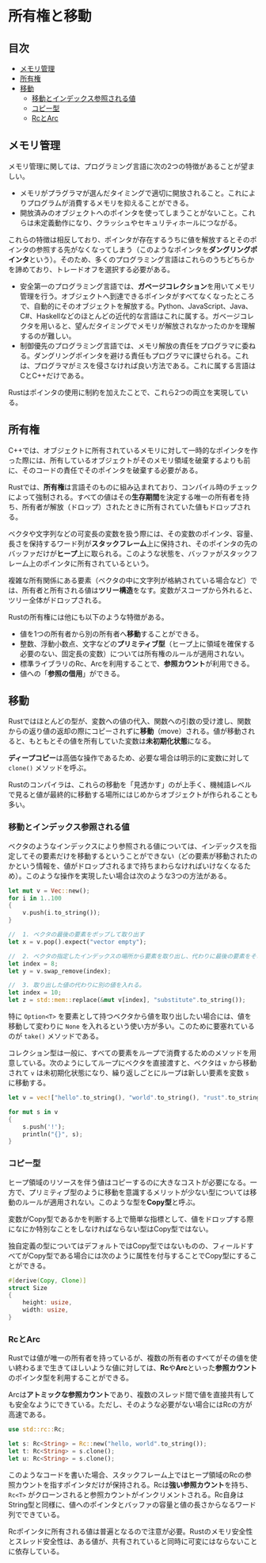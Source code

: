 # 所有権と移動


## 目次

- [メモリ管理](#メモリ管理)
- [所有権](#所有権)
- [移動](#移動)
	- [移動とインデックス参照される値](#移動とインデックス参照される値)
	- [コピー型](#コピー型)
	- [RcとArc](#rcとarc)


## メモリ管理

メモリ管理に関しては、プログラミング言語に次の2つの特徴があることが望ましい。

- メモリがプラグラマが選んだタイミングで適切に開放されること。これによりプログラムが消費するメモリを抑えることができる。
- 開放済みのオブジェクトへのポインタを使ってしまうことがないこと。これらは未定義動作になり、クラッシュやセキュリティホールにつながる。

これらの特徴は相反しており、ポインタが存在するうちに値を解放するとそのポインタの参照する先がなくなってしまう（このようなポインタを**ダングリングポインタ**という）。そのため、多くのプログラミング言語はこれらのうちどちらかを諦めており、トレードオフを選択する必要がある。

- 安全第一のプログラミング言語では、**ガベージコレクション**を用いてメモリ管理を行う。オブジェクトへ到達できるポインタがすべてなくなったところで、自動的にそのオブジェクトを解放する。Python、JavaScript、Java、C#、Haskellなどのほとんどの近代的な言語はこれに属する。ガベージコレクタを用いると、望んだタイミングでメモリが解放されなかったのかを理解するのが難しい。
- 制御優先のプログラミング言語では、メモリ解放の責任をプログラマに委ねる。ダングリングポインタを避ける責任もプログラマに課せられる。これは、プログラマがミスを侵さなければ良い方法である。これに属する言語はCとC++だけである。

Rustはポインタの使用に制約を加えたことで、これら2つの両立を実現している。


## 所有権

C++では、オブジェクトに所有されているメモリに対して一時的なポインタを作った際には、所有しているオブジェクトがそのメモリ領域を破棄するよりも前に、そのコードの責任でそのポインタを破棄する必要がある。

Rustでは、**所有権**は言語そのものに組み込まれており、コンパイル時のチェックによって強制される。すべての値はその**生存期間**を決定する唯一の所有者を持ち、所有者が解放（ドロップ）されたときに所有されていた値もドロップされる。

ベクタや文字列などの可変長の変数を扱う際には、その変数のポインタ、容量、長さを保持するワード列が**スタックフレーム**上に保持され、そのポインタの先のバッファだけが**ヒープ**上に取られる。このような状態を、バッファがスタックフレーム上のポインタに所有されているという。

複雑な所有関係にある要素（ベクタの中に文字列が格納されている場合など）では、所有者と所有される値は**ツリー構造**をなす。変数がスコープから外れると、ツリー全体がドロップされる。

Rustの所有権には他にも以下のような特徴がある。

- 値を1つの所有者から別の所有者へ**移動**することができる。
- 整数、浮動小数点、文字などの**プリミティブ型**（ヒープ上に領域を確保する必要のない、固定長の変数）については所有権のルールが適用されない。
- 標準ライブラリのRc、Arcを利用することで、**参照カウント**が利用できる。
- 値への「**参照の借用**」ができる。


## 移動

Rustではほとんどの型が、変数への値の代入、関数への引数の受け渡し、関数からの返り値の返却の際にコピーされずに**移動**（move）される。値が移動されると、もともとその値を所有していた変数は**未初期化状態**になる。

**ディープコピー**は高価な操作であるため、必要な場合は明示的に変数に対して `clone()` メソッドを呼ぶ。

Rustのコンパイラは、これらの移動を「見透かす」のが上手く、機械語レベルで見ると値が最終的に移動する場所にはじめからオブジェクトが作られることも多い。

### 移動とインデックス参照される値

ベクタのようなインデックスにより参照される値については、インデックスを指定してその要素だけを移動するということができない（どの要素が移動されたのかという情報を、値がドロップされるまで持ちまわらなければいけなくなるため）。このような操作を実現したい場合は次のような3つの方法がある。

```rust
let mut v = Vec::new();
for i in 1..100
{
	v.push(i.to_string());
}

//	1. ベクタの最後の要素をポップして取り出す
let x = v.pop().expect("vector empty");

//	2. ベクタの指定したインデックスの場所から要素を取り出し、代わりに最後の要素をそこに入れる
let index = 8;
let y = v.swap_remove(index);

//	3. 取り出した値の代わりに別の値を入れる。
let index = 10;
let z = std::mem::replace(&mut v[index], "substitute".to_string());
```

特に `Option<T>` を要素として持つベクタから値を取り出したい場合には、値を移動して変わりに `None` を入れるという使い方が多い。このために要塞れているのが `take()` メソッドである。

コレクション型は一般に、すべての要素をループで消費するためのメソッドを用意している。次のようにしてループにベクタを直接渡すと、ベクタは `v` から移動されて `v` は未初期化状態になり、繰り返しごとにループは新しい要素を変数 `s` に移動する。

```rust
let v = vec!["hello".to_string(), "world".to_string(), "rust".to_string()];

for mut s in v
{
	s.push('!');
	println("{}", s);
}
```

### コピー型

ヒープ領域のリソースを伴う値はコピーするのに大きなコストが必要になる。一方で、プリミティブ型のように移動を意識するメリットが少ない型については移動のルールが適用されない。このような型を**Copy型**と呼ぶ。

変数がCopy型であるかを判断する上で簡単な指標として、値をドロップする際になにか特別なことをしなければならない型はCopy型ではない。

独自定義の型についてはデフォルトではCopy型ではないものの、フィールドすべてがCopy型である場合には次のように属性を付与することでCopy型にすることができる。

```rust
#[derive(Copy, Clone)]
struct Size
{
	height: usize,
	width: usize,
}
```


### RcとArc

Rustでは値が唯一の所有者を持っているが、複数の所有者のすべてがその値を使い終わるまで生きてほしいような値に対しては、**Rc**や**Arc**といった**参照カウント**のポインタ型を利用することができる。

Arcは**アトミックな参照カウント**であり、複数のスレッド間で値を直接共有しても安全なようにできている。ただし、そのような必要がない場合にはRcの方が高速である。

```rust
use std::rc::Rc;

let s: Rc<String> = Rc::new("hello, world".to_string());
let t: Rc<String> = s.clone();
let u: Rc<String> = s.clone();
```

このようなコードを書いた場合、スタックフレーム上ではヒープ領域のRcの参照カウントを指すポインタだけが保持される。Rcは**強い参照カウント**を持ち、 `Rc<T>` がクローンされると参照カウントがインクリメントされる。Rc自身はString型と同様に、値へのポインタとバッファの容量と値の長さからなるワード列でできている。

Rcポインタに所有される値は普遍となるので注意が必要。Rustのメモリ安全性とスレッド安全性は、ある値が、共有されていると同時に可変にはならないことに依存している。
